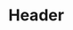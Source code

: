 <!-- TITLE: Warsong Of 1000 Blades -->
<!-- SUBTITLE: This warsong causes your weapons to move at unheard of speeds.  Increases your flurry chance while also boosting your chance to attack with both weapos and to attack twice witch each. -->

# Header